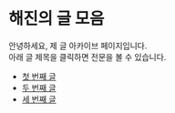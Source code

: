 # 해진의 글 모음

안녕하세요, 제 글 아카이브 페이지입니다.  
아래 글 제목을 클릭하면 전문을 볼 수 있습니다.

- [첫 번째 글](./posts/post1.md)
- [두 번째 글](./posts/post2.md)
- [세 번째 글](./posts/post3.md)
